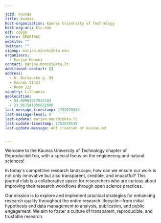 ```yaml
---
    
jcid: kaunas
title: Kaunas
host-organisation: Kaunas University of Technology
host-org-url: ktu.edu
osf: cq8g6
zotero: QBG6IBKC
website: ""
twitter: ""
signup: marjan.monshi@ktu.edu
organisers:
  - Marjan Monshi
contact: marjan.monshi@ktu.lt
additional-contact: []
address:
  - K. Baršausko g. 59
  - Kaunas 51423
  - Room 223
country: Lithuania
geolocation:
  - 54.89963357924103
  - 23.961541056632996
last-message-timestamp: 1752070539
last-message-level: 0
last-update: marjan.monshi@ktu.lt
last-update-timestamp: 1752070539
last-update-message: API creation of kaunas.md


---
```


Welcome to the Kaunas University of Technology chapter of ReproducibiliTea, with a special focus on the engineering and natural sciences!

In today's competitive research landscape, how can we ensure our work is not only innovative but also transparent, credible, and impactful? This journal club is a collaborative space for researchers who are curious about improving their research workflows through open science practices.

Our mission is to explore and implement practical strategies for enhancing research quality throughout the entire research lifecycle—from initial hypothesis and data management to analysis, publication, and public engagement. We aim to foster a culture of transparent, reproducible, and trustable research.
